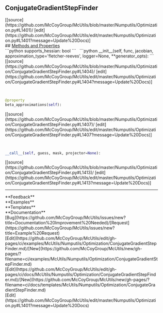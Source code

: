 ## <a id="McUtils.Numputils.Optimization.ConjugateGradientStepFinder">ConjugateGradientStepFinder</a> 

<div class="docs-source-link" markdown="1">
[[source](https://github.com/McCoyGroup/McUtils/blob/master/Numputils/Optimization.py#L1401)/
[edit](https://github.com/McCoyGroup/McUtils/edit/master/Numputils/Optimization.py#L1401?message=Update%20Docs)]
</div>









<div class="collapsible-section">
 <div class="collapsible-section collapsible-section-header" markdown="1">
## <a class="collapse-link" data-toggle="collapse" href="#methods" markdown="1"> Methods and Properties</a> <a class="float-right" data-toggle="collapse" href="#methods"><i class="fa fa-chevron-down"></i></a>
 </div>
 <div class="collapsible-section collapsible-section-body collapse show" id="methods" markdown="1">
 ```python
supports_hessian: bool
```
<a id="McUtils.Numputils.Optimization.ConjugateGradientStepFinder.__init__" class="docs-object-method">&nbsp;</a> 
```python
__init__(self, func, jacobian, approximation_type='fletcher-reeves', logger=None, **generator_opts): 
```
<div class="docs-source-link" markdown="1">
[[source](https://github.com/McCoyGroup/McUtils/blob/master/Numputils/Optimization/ConjugateGradientStepFinder.py#L1404)/
[edit](https://github.com/McCoyGroup/McUtils/edit/master/Numputils/Optimization/ConjugateGradientStepFinder.py#L1404?message=Update%20Docs)]
</div>


<a id="McUtils.Numputils.Optimization.ConjugateGradientStepFinder.beta_approximations" class="docs-object-method">&nbsp;</a> 
```python
@property
beta_approximations(self): 
```
<div class="docs-source-link" markdown="1">
[[source](https://github.com/McCoyGroup/McUtils/blob/master/Numputils/Optimization/ConjugateGradientStepFinder.py#L1407)/
[edit](https://github.com/McCoyGroup/McUtils/edit/master/Numputils/Optimization/ConjugateGradientStepFinder.py#L1407?message=Update%20Docs)]
</div>


<a id="McUtils.Numputils.Optimization.ConjugateGradientStepFinder.__call__" class="docs-object-method">&nbsp;</a> 
```python
__call__(self, guess, mask, projector=None): 
```
<div class="docs-source-link" markdown="1">
[[source](https://github.com/McCoyGroup/McUtils/blob/master/Numputils/Optimization/ConjugateGradientStepFinder.py#L1413)/
[edit](https://github.com/McCoyGroup/McUtils/edit/master/Numputils/Optimization/ConjugateGradientStepFinder.py#L1413?message=Update%20Docs)]
</div>
 </div>
</div>












---


<div markdown="1" class="text-secondary">
<div class="container">
  <div class="row">
   <div class="col" markdown="1">
**Feedback**   
</div>
   <div class="col" markdown="1">
**Examples**   
</div>
   <div class="col" markdown="1">
**Templates**   
</div>
   <div class="col" markdown="1">
**Documentation**   
</div>
   <div class="col" markdown="1">
   
</div>
   <div class="col" markdown="1">
   
</div>
   <div class="col" markdown="1">
   
</div>
</div>
  <div class="row">
   <div class="col" markdown="1">
[Bug](https://github.com/McCoyGroup/McUtils/issues/new?title=Documentation%20Improvement%20Needed)/[Request](https://github.com/McCoyGroup/McUtils/issues/new?title=Example%20Request)   
</div>
   <div class="col" markdown="1">
[Edit](https://github.com/McCoyGroup/McUtils/edit/gh-pages/ci/examples/McUtils/Numputils/Optimization/ConjugateGradientStepFinder.md)/[New](https://github.com/McCoyGroup/McUtils/new/gh-pages/?filename=ci/examples/McUtils/Numputils/Optimization/ConjugateGradientStepFinder.md)   
</div>
   <div class="col" markdown="1">
[Edit](https://github.com/McCoyGroup/McUtils/edit/gh-pages/ci/docs/McUtils/Numputils/Optimization/ConjugateGradientStepFinder.md)/[New](https://github.com/McCoyGroup/McUtils/new/gh-pages/?filename=ci/docs/templates/McUtils/Numputils/Optimization/ConjugateGradientStepFinder.md)   
</div>
   <div class="col" markdown="1">
[Edit](https://github.com/McCoyGroup/McUtils/edit/master/Numputils/Optimization.py#L1401?message=Update%20Docs)   
</div>
   <div class="col" markdown="1">
   
</div>
   <div class="col" markdown="1">
   
</div>
   <div class="col" markdown="1">
   
</div>
</div>
</div>
</div>
